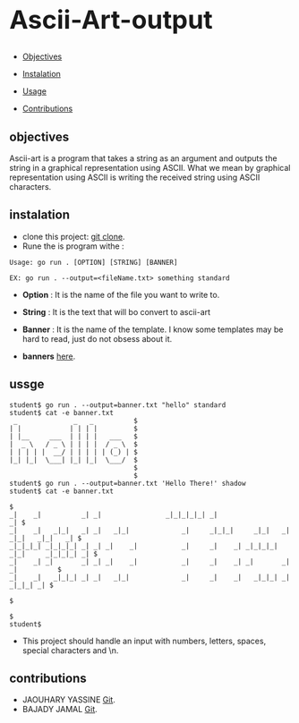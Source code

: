 <h1 style="; font-size: 45px">Ascii-Art-output</h1>

- [Objectives](#objectives)

- [Instalation](#Instalation)

- [Usage](#Usage)

- [Contributions](#Contributions)
<h2> objectives</h2>

<p>Ascii-art is a program that takes a string as an argument and outputs the string in a graphical representation using ASCII. What we mean by graphical representation using ASCII is writing the received string using ASCII characters. </p>


<h2> instalation</h2>

- <span> clone this project:  </span> [git clone](https://learn.zone01oujda.ma/git/yjaouhar/ascii-art-output).
- <span>Rune the is program withe :</span>

```console
Usage: go run . [OPTION] [STRING] [BANNER]

EX: go run . --output=<fileName.txt> something standard
```
- **Option** : It is the name of the file you want to write to.
- **String** : It is the text that will bo convert to ascii-art
- **Banner** : It is the name of the template. I know some templates may be hard to read, just do not obsess about it.


- **banners** [here](https://learn.zone01oujda.ma/git/root/public/src/branch/master/subjects/ascii-art/).

<h2> ussge</h2>

```console
student$ go run . --output=banner.txt "hello" standard
student$ cat -e banner.txt
 _              _   _          $
| |            | | | |         $
| |__     ___  | | | |   ___   $
|  _ \   / _ \ | | | |  / _ \  $
| | | | |  __/ | | | | | (_) | $
|_| |_|  \___| |_| |_|  \___/  $
                               $
                               $
student$ go run . --output=banner.txt 'Hello There!' shadow
student$ cat -e banner.txt
                                                                                         $
_|    _|          _| _|                _|_|_|_|_| _|                                  _| $
_|    _|   _|_|   _| _|   _|_|             _|     _|_|_|     _|_|   _|  _|_|   _|_|   _| $
_|_|_|_| _|_|_|_| _| _| _|    _|           _|     _|    _| _|_|_|_| _|_|     _|_|_|_| _| $
_|    _| _|       _| _| _|    _|           _|     _|    _| _|       _|       _|          $
_|    _|   _|_|_| _| _|   _|_|             _|     _|    _|   _|_|_| _|         _|_|_| _| $
                                                                                         $
                                                                                         $
student$
```
- <span>This project should handle an input with numbers, letters, spaces, special characters and \n.</span>

<h2> contributions</h2>

- <span>JAOUHARY YASSINE</span> [Git](https://learn.zone01oujda.ma/git/yjaouhar).
- <span>BAJADY JAMAL</span> [Git](https://learn.zone01oujda.ma/git/jbajady).
